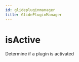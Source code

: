 ```yaml
---
id: glidepluginmanager
title: GlidePluginManager
---
```


# isActive
 Determine if a plugin is activated 